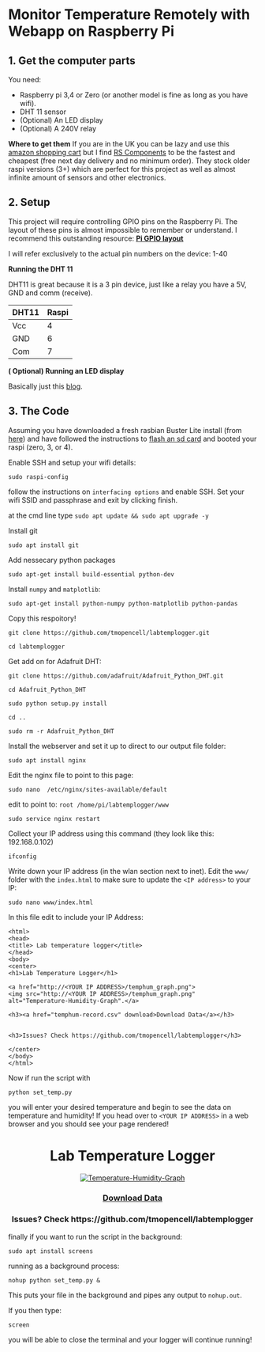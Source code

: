 # Monitor Temperature Remotely with Webapp on Raspberry Pi



## 1. Get the computer parts
You  need: 
 - Raspberry pi 3,4 or Zero (or another model is fine as long as you have wifi). 
 - DHT 11 sensor
 - (Optional) An LED display
 - (Optional) A 240V relay

 **Where to get them**
If you are in the UK you can be lazy and use this [amazon shopping cart](http://amzn.eu/7rWGZtP) but I find [RS Components](https://uk.rs-online.com) to be the fastest and cheapest (free next day delivery and no minimum order). They stock older raspi versions (3+) which are perfect for this project as well as almost infinite amount of sensors and other electronics. 


## 2. Setup 

This project will require controlling GPIO pins on the Raspberry Pi. The layout of these pins is almost impossible to remember or understand. I recommend this outstanding resource: 
**[Pi GPIO layout](https://pinout.xyz/pinout/pin3_gpio2)**

I will refer exclusively to the actual pin numbers on the device: 1-40

**Running the DHT 11**

DHT11 is great because it is a 3 pin device, just like a relay you have a 5V, GND and comm (receive). 

| DHT11  |  Raspi |
|---|---|
| Vcc |  4 |
| GND |  6 |
| Com |  7 |


**( Optional) Running an LED display**

Basically just this [blog](https://raspi.tv/2015/how-to-drive-a-7-segment-display-directly-on-raspberry-pi-in-python).

## 3. The Code

Assuming you have downloaded a fresh rasbian Buster Lite install (from [here](https://www.raspberrypi.org/downloads/raspbian/)) and have followed the instructions to [flash an sd card](https://www.raspberrypi.org/documentation/installation/installing-images/) and booted your raspi (zero, 3, or 4). 

Enable SSH and setup your wifi details:

`sudo raspi-config`

follow the instructions on `interfacing options` and enable SSH. Set your wifi SSID and passphrase and exit by clicking finish. 

at the cmd line type
`sudo apt update && sudo apt upgrade -y`
 
Install git

`sudo apt install git`

Add nessecary python packages

`sudo apt-get install build-essential python-dev`

Install `numpy` and `matplotlib`:

`sudo apt-get install python-numpy python-matplotlib python-pandas`

Copy this respoitory! 

`git clone https://github.com/tmopencell/labtemplogger.git`

`cd labtemplogger`

Get add on for Adafruit DHT:

`git clone https://github.com/adafruit/Adafruit_Python_DHT.git`

`cd Adafruit_Python_DHT`

`sudo python setup.py install`

`cd ..`

`sudo rm -r Adafruit_Python_DHT`

Install the webserver and set it up to direct to our output file folder:

`sudo apt install nginx`

Edit the nginx file to point to this page:

`sudo nano  /etc/nginx/sites-available/default`

edit to point to: `root /home/pi/labtemplogger/www`

`sudo service nginx restart`

Collect your IP address using this command (they look like this: 192.168.0.102)

`ifconfig`

Write down your IP address (in the wlan section next to inet). Edit the `www/` folder with the `index.html` to make sure to update the `<IP address>` to your IP:

`sudo nano www/index.html`

In this file edit to include your IP Address: 

```
<html>
<head>
<title> Lab temperature logger</title>
</head>
<body>
<center>
<h1>Lab Temperature Logger</h1>

<a href="http://<YOUR IP ADDRESS>/temphum_graph.png">
<img src="http://<YOUR IP ADDRESS>/temphum_graph.png" alt="Temperature-Humidity-Graph".</a>

<h3><a href="temphum-record.csv" download>Download Data</a></h3>


<h3>Issues? Check https://github.com/tmopencell/labtemplogger</h3>

</center>
</body>
</html>
```

Now if run the script with 

`python set_temp.py` 

you will enter your desired temperature and begin to see the data on temperature and humidity! If you head over to `<YOUR IP ADDRESS>` in a web browser and you should see your page rendered! 

<html>
<head>
<title> Lab temperature logger</title>
</head>
<body>
<center>
<h1>Lab Temperature Logger</h1>

<a href="www/temphum_graph.png">
<img src="www/temphum_graph.png" alt="Temperature-Humidity-Graph".</a>

<h3><a href="www/temphum-record.csv" download>Download Data</a></h3>


<h3>Issues? Check https://github.com/tmopencell/labtemplogger</h3>

</center>
</body>
</html>

finally if you want to run the script in the background:

`sudo apt install screens`

running as a background process:

`nohup python set_temp.py &`

This puts your file in the background and pipes any output to `nohup.out`. 

If you then type:

`screen`

you will be able to close the terminal and your logger will continue running!  






